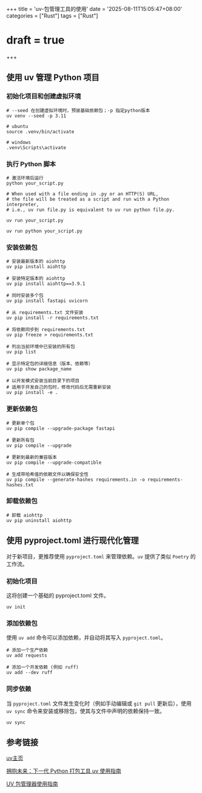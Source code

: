 +++
title = 'uv-包管理工具的使用'
date = '2025-08-11T15:05:47+08:00'
categories = ["Rust"]
tags = ["Rust"]
# draft = true
+++

## 使用 uv 管理 Python 项目

### 初始化项目和创建虚拟环境

```
# --seed 在创建虚拟环境时，预装基础依赖包；-p 指定python版本
uv venv --seed -p 3.11

# ubuntu
source .venv/bin/activate

# windows
.venv\Scripts\activate
```

### 执行 Python 脚本

```
# 激活环境后运行
python your_script.py

# When used with a file ending in .py or an HTTP(S) URL,
# the file will be treated as a script and run with a Python interpreter,
# i.e., uv run file.py is equivalent to uv run python file.py.

uv run your_script.py

uv run python your_script.py
```

### 安装依赖包

```
# 安装最新版本的 aiohttp
uv pip install aiohttp

# 安装特定版本的 aiohttp
uv pip install aiohttp==3.9.1

# 同时安装多个包
uv pip install fastapi uvicorn

# 从 requirements.txt 文件安装
uv pip install -r requirements.txt

# 将依赖同步到 requirements.txt
uv pip freeze > requirements.txt

# 列出当前环境中已安装的所有包
uv pip list

# 显示特定包的详细信息（版本、依赖等）
uv pip show package_name

# 以开发模式安装当前目录下的项目
# 适用于开发自己的包时，修改代码后无需重新安装
uv pip install -e .
```

### 更新依赖包

```
# 更新单个包
uv pip compile --upgrade-package fastapi

# 更新所有包
uv pip compile --upgrade

# 更新到最新的兼容版本
uv pip compile --upgrade-compatible

# 生成带哈希值的依赖文件以确保安全性
uv pip compile --generate-hashes requirements.in -o requirements-hashes.txt

```

### 卸载依赖包

```
# 卸载 aiohttp
uv pip uninstall aiohttp
```

## 使用 pyproject.toml 进行现代化管理

对于新项目，更推荐使用 ```pyproject.toml``` 来管理依赖。```uv``` 提供了类似 ```Poetry``` 的工作流。

### 初始化项目

这将创建一个基础的 pyproject.toml 文件。

```
uv init
```

### 添加依赖包

使用 ```uv add``` 命令可以添加依赖，并自动将其写入 ```pyproject.toml```。

```
# 添加一个生产依赖
uv add requests

# 添加一个开发依赖 (例如 ruff)
uv add --dev ruff
```


### 同步依赖

当 ```pyproject.toml``` 文件发生变化时（例如手动编辑或 ```git pull``` 更新后），使用 ```uv sync``` 命令来安装或移除包，使其与文件中声明的依赖保持一致。

```
uv sync
```

## 参考链接

[uv主页](https://docs.astral.sh/uv/)

[拥抱未来：下一代 Python 打包工具 uv 使用指南](https://www.cnblogs.com/wgb1234/p/18939881#:~:text=%E6%9C%AC%E6%96%87%E5%B0%86%E4%BD%9C%E4%B8%BA%E4%B8%80%E4%BB%BD%E5%85%A8%E9%9D%A2%E7%9A%84%E4%BD%BF%E7%94%A8%E8%AF%B4%E6%98%8E%EF%BC%8C%E5%B8%A6%E4%BD%A0%E6%B7%B1%E5%85%A5%E4%BA%86%E8%A7%A3%20uv%EF%BC%8C%E4%BB%8E%E5%AE%89%E8%A3%85%E5%88%B0%E6%97%A5%E5%B8%B8%E4%BD%BF%E7%94%A8%EF%BC%8C%E5%B9%B6%E9%98%90%E8%BF%B0%E4%B8%BA%E4%BD%95%E5%AE%83%E5%8F%AF%E8%83%BD%E6%88%90%E4%B8%BA%E4%BD%A0%E4%B8%8B%E4%B8%80%E4%B8%AA%20Python%20%E9%A1%B9%E7%9B%AE%E7%9A%84%E9%A6%96%E9%80%89%E3%80%82%20%E4%BB%80%E4%B9%88%E6%98%AF%20uv%EF%BC%9F%20%E4%B8%BA%E4%BD%95%E9%80%89%E6%8B%A9%E5%AE%83%EF%BC%9F%20uv,%E5%8C%85%E5%92%8C%E9%A1%B9%E7%9B%AE%E7%AE%A1%E7%90%86%E5%99%A8%E3%80%82%20%E5%AE%83%E7%94%B1%20Ruff%20%EF%BC%88%E4%B8%80%E4%B8%AA%E5%B9%BF%E5%8F%97%E6%AC%A2%E8%BF%8E%E7%9A%84%20Python%20Linter%EF%BC%89%E7%9A%84%E5%88%9B%E5%BB%BA%E8%80%85%20Astral%20%E5%85%AC%E5%8F%B8%E5%BC%80%E5%8F%91%E3%80%82)

[UV 包管理器使用指南](https://blog.niuhemoon.win/posts/tech/uv-guide/)
